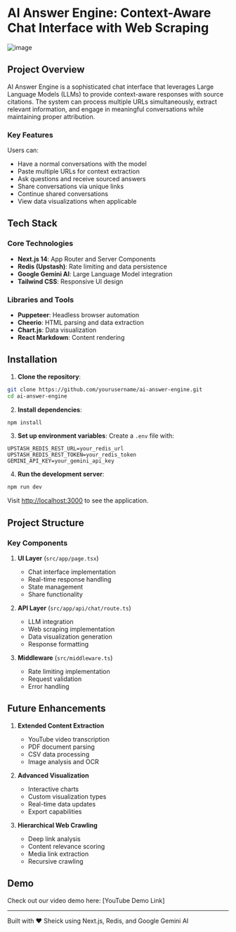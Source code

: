 # AI Answer Engine: Context-Aware Chat Interface with Web Scraping

![image](https://github.com/user-attachments/assets/47df5ea5-3e58-457e-b282-034597982d9c)



## Project Overview

AI Answer Engine is a sophisticated chat interface that leverages Large Language Models (LLMs) to provide context-aware responses with source citations. The system can process multiple URLs simultaneously, extract relevant information, and engage in meaningful conversations while maintaining proper attribution.

### Key Features
Users can:
- Have a normal conversations with the model
- Paste multiple URLs for context extraction
- Ask questions and receive sourced answers
- Share conversations via unique links
- Continue shared conversations
- View data visualizations when applicable

## Tech Stack

### Core Technologies
- **Next.js 14**: App Router and Server Components
- **Redis (Upstash)**: Rate limiting and data persistence
- **Google Gemini AI**: Large Language Model integration
- **Tailwind CSS**: Responsive UI design

### Libraries and Tools
- **Puppeteer**: Headless browser automation
- **Cheerio**: HTML parsing and data extraction
- **Chart.js**: Data visualization
- **React Markdown**: Content rendering

## Installation

1. **Clone the repository**:
```bash
git clone https://github.com/yourusername/ai-answer-engine.git
cd ai-answer-engine
```

2. **Install dependencies**:
```bash
npm install
```

3. **Set up environment variables**:
Create a `.env` file with:
```env
UPSTASH_REDIS_REST_URL=your_redis_url
UPSTASH_REDIS_REST_TOKEN=your_redis_token
GEMINI_API_KEY=your_gemini_api_key
```

4. **Run the development server**:
```bash
npm run dev
```

Visit [http://localhost:3000](http://localhost:3000) to see the application.

## Project Structure

### Key Components

1. **UI Layer** (`src/app/page.tsx`)
   - Chat interface implementation
   - Real-time response handling
   - State management
   - Share functionality

2. **API Layer** (`src/app/api/chat/route.ts`)
   - LLM integration
   - Web scraping implementation
   - Data visualization generation
   - Response formatting

3. **Middleware** (`src/middleware.ts`)
   - Rate limiting implementation
   - Request validation
   - Error handling


## Future Enhancements

1. **Extended Content Extraction**
   - YouTube video transcription
   - PDF document parsing
   - CSV data processing
   - Image analysis and OCR

2. **Advanced Visualization**
   - Interactive charts
   - Custom visualization types
   - Real-time data updates
   - Export capabilities

3. **Hierarchical Web Crawling**
   - Deep link analysis
   - Content relevance scoring
   - Media link extraction
   - Recursive crawling


## Demo

Check out our video demo here: [YouTube Demo Link]

---

Built with ❤️ Sheick  using Next.js, Redis, and Google Gemini AI
